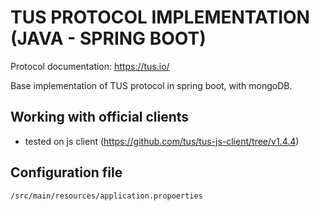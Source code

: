 # TUS PROTOCOL IMPLEMENTATION (JAVA - SPRING BOOT)

Protocol documentation: https://tus.io/

Base implementation of TUS protocol in spring boot, with mongoDB.

## Working with official clients

  - tested on js client (https://github.com/tus/tus-js-client/tree/v1.4.4)

## Configuration file

   ```
   /src/main/resources/application.propoerties
   ```

